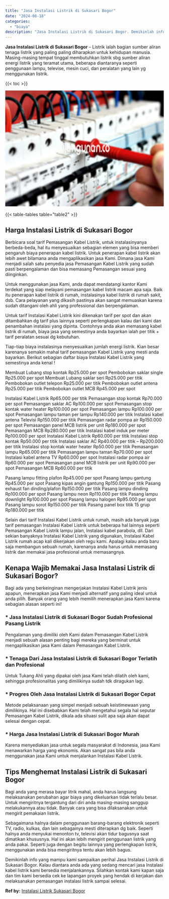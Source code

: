 ```yaml
---
title: "Jasa Instalasi Listrik di Sukasari Bogor"
date: "2024-08-18"
categories: 
  - "biaya"
description: "Jasa Instalasi Listrik di Sukasari Bogor. Demikinlah info yang mampu kami sampaikan perihal Jasa Instalasi Listrik di Sukasari Bogor. Kalau diantara anda ada..."
---
```


**Jasa Instalasi Listrik di Sukasari Bogor** – Listrik ialah bagian sumber aliran tenaga listrik yang paling paling diharapkan untuk kehidupan manusia. Masing-masing tempat tinggal membutuhkan listrik sbg sumber aliran energi listrik yang teramat utama, beberapa diantaranya seperti penggunaan lampu, televise, mesin cuci, dan peralatan yang lain yg menggunakan listrik.

{{< toc >}}

![Jasa Instalasi Listrik di Sukasari Bogor](/images/instalasi-listrik-murah06.png)

{{< table-tables table="table2" >}}

## Harga Instalasi Listrik di Sukasari Bogor

Berbicara soal tarif Pemasangan Kabel Listrik, untuk instalasinyanya berbeda-beda, hal itu menyesuaikan sebagian elemen yang bisa memberi pengaruh biaya penerapan kabel listrik. Untuk penerapan kabel listrik akan lebih awet bilamana anda mengaplikasikan jasa Kami. Dimana jasa Kami menjadi salah satu penyedia jasa Pemasangan Kabel Listrik yang sudah pasti berpengalaman dan bisa memasang Pemasangan sesuai yang diinginkan.

Untuk menggunakan jasa Kami, anda dapat mendatangi kantor Kami terdekat yang siap melayani pemasangan kabel listrik macam apa saja. Baik itu penerapan kabel listrik di rumah, instalasinya kabel listrik di rumah sakit, dsb. Cara pelayanan yang dikasih pastinya akan sangat memuaskan karena sudah ditangani oleh ahli yang professional dan berpengalaman.

Untuk tarif Instalasi Kabel Listrik kini dikenakan tarif per spot dan akan ditambahkan dg tarif plus lainnya seperti perlengkapan kalau dari kami dan penambahan instalasi yang dipinta. Contohnya anda akan memasang kabel listrik di rumah, biaya jasa yang semestinya anda bayarkan ialah per titik + tarif peralatan sesuai dg kebutuhan.

Tiap-tiap biaya instalasinya menyesuaikan jumlah energi listrik. Kian besar karenanya semakin mahal tarif pemasangan Kabel Listrik yang mesti anda bayarkan. Berikut sebagian daftar biaya Instalasi Kabel Listrik yang semestinya anda kenal !

Membuat Lubang stop kontak Rp25.000 per spot Pembobokan saklar single Rp25.000 per spot Membuat Lubang saklar seri Rp25.000 per titik Pembobokan outlet telepon Rp25.000 per titik Pembobokan outlet antena Rp25.000 per titik Pembobokan outlet MCB Rp45.000 per spot

Instalasi Kabel Listrik Rp65.000 per titik Pemasangan stop kontak Rp70.000 per spot Pemasangan saklar AC Rp100.000 per spot Pemasangan stop kontak water heater Rp100.000 per spot Pemasangan lampu Rp100.000 per spot Pemasangan lampu taman per lampu Rp140.000 per titik Instalasi kabel antena Televisi Rp150.000 per titik Pemasangan radar pompa air Rp150.000 per spot Pemasangan panel MCB listrik per unit Rp180.000 per spot Pemasangan MCB Rp280.000 per titik Instalasi kabel induk per meter Rp100.000 per spot Instalasi Kabel Listrik Rp60.000 per titik Instalasi stop kontak Rp50.000 per titik Instalasi saklar AC Rp40.000 per titik – Rp200.000 per titik Instalasi stop kontak water heater Rp50.000 per titik Pemasangan lampu Rp65.000 per titik Pemasangan lampu taman Rp70.000 per spot Instalasi kabel antena TV Rp60.000 per spot Instalasi radar pompa air Rp60.000 per spot Pemasangan panel MCB listrik per unit Rp90.000 per spot Pemasangan MCB Rp60.000 per titik

Pasang lampu fitting plafon Rp45.000 per spot Pasang lampu gantung Rp45.000 per spot Pasang kipas angin gantung Rp150.000 per titik Pasang exhaust fan dinding/plafon Rp150.000 per titik Pasang lampu dinding Rp100.000 per spot Pasang lampu neon Rp110.000 per titik Pasang lampu downlight Rp100.000 per spot Pasang lampu halogen Rp95.000 per spot Pasang lampu sorot Rp150.000 per titik Pasang panel box titik 15 grup Rp180.000 per titik

Selain dari tarif Instalasi Kabel Listrik untuk rumah, masih ada banyak juga tarif pemasangan Instalasi Kabel Listrik untuk beberapa hal lainnya seperti Pemasangan Kabel Listrik lampu jalan, Instalasi kabel parabola, dll. Dari sekian banyaknya Instalasi Kabel Listrik yang digunakan, Instalasi Kabel Listrik rumah acap kali dikerjakan oleh regu kami. Apalagi kalau anda baru saja membangun sebuah rumah, karenanya anda harus untuk memasang listrik dan memakai jasa profesional untuk memasangnya.

## Kenapa Wajib Memakai Jasa Instalasi Listrik di Sukasari Bogor?

Bagi ada yang berkeinginan mengerjakan Instalasi Kabel Listrik jenis apapun, menerapkan jasa Kami menjadi alternatif yang paling ideal untuk anda pilih. Banyak orang yang lebih memilih menerapkan jasa Kami karena sebagian alasan seperti ini!

### \* Jasa Instalasi Listrik di Sukasari Bogor Sudah Profesional Pasang Listrik

Pengalaman yang dimiliki oleh Kami dalam Pemasangan Kabel Listrik menjadi sebuah alasan penting bagi mereka yang berminat untuk mengaplikasikan jasa Kami dalam Pemasangan Kabel Listrik.

### \* Tenaga Dari Jasa Instalasi Listrik di Sukasari Bogor Terlatih dan Profesional

Untuk Tukang Ahli yang dipakai oleh jasa Kami telah dilatih oleh kami, sehingga profesionalitas yang dimilikinya sudah tdk diragukan lagi.

### \* Progres Oleh Jasa Instalasi Listrik di Sukasari Bogor Cepat

Metode pelaksanaan yang simpel menjadi sebuah keistimewaan yang dimilikinya. Hal ini disebabkan Kami telah mengetahui segala hal seputar Pemasangan Kabel Listrik, dikala ada situasi sulit apa saja akan dapat selesai dengan cepat.

### \* Harga Jasa Instalasi Listrik di Sukasari Bogor Murah

Karena menyediakan jasa untuk segala masyarakat di Indonesia, jasa Kami menawarkan harga yang ekonomis. Akan sangat pas bila anda menggunakan jasa Kami untuk menjalankan Instalasi Kabel Listrik.

## Tips Menghemat Instalasi Listrik di Sukasari Bogor


Bagi anda yang merasa bayar litrik mahal, anda harus langsung melaksanakan perubahan agar biaya yang dikeluarkan tidak terlalu besar. Untuk mengiritnya tergantung dari diri anda masing-masing sanggup melakukannya atau tidak. Banyak cara yang bisa dilaksanakan untuk mengirit pemakaian listrik.

Sebagaimana halnya dalam penggunaan barang-barang elektronik seperti TV, radio, kulkas, dan lain sebagainya mesti diterapkan dg baik. Seperti halnya anda menyukai menonton tv, televisi akan tidur bagusnya saat dimatikan khususnya. Hal ini akan lebih mengirit penggunaan listrik yang anda pakai. Seperti juga dengan begitu lainnya yang perlengkapan listrik, menggunakan anda bisa mengiritnya tentu akan lebih bagus.

Demikinlah info yang mampu kami sampaikan perihal Jasa Instalasi Listrik di Sukasari Bogor. Kalau diantara anda ada yang sedang mencari jasa Instalasi kabel listrik kami bersedia menjalankannya. Silahkan kontak kami kapan saja dan tim kami bersedia cek ke lapangan proyek yang hendak di kerjakan dan melaksanakan pemasangan instalasi listrik sampai selesai.

**Ref by:** [Instalasi Listrik Sukasari Bogor](https://id.wikipedia.org/wiki/Instalasi)
